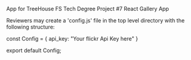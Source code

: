 App for TreeHouse FS Tech Degree Project #7 React Gallery App

Reviewers may create a 'config.js' file in the top level directory with the following structure:

const Config = 
  {
    api_key: "Your flickr Api Key here"
  }

export default Config;